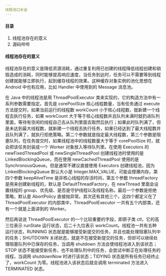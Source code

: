 ```yaml
---
线程池口水话
---
```


#### 目录

1. 线程池存在的意义
2. 源码哔哔

#### 线程池存在的意义

线程池存在的意义是降低资源消耗，通过重复利用已创建的线程降低线程创建和销毁造成的消耗，同时能够提高响应速度，当任务到达时，任务可以不需要等到线程创建就能够立即执行，起到缓存线程的效果。这种缓存对象实例的池化思想在 Android 中也有应用，比如 Handler 中使用到的 Message 消息池。

在 Java 中的线程池是用 ThreadPoolExecutor 类来实现的，它的构造方法中有一系列参数需要指定。首先是 corePoolSize 核心线程数量，当有任务通过 execute 方法提交时，如果当前运行的线程数 workCount 小于核心线程数，就新建一个线程去执行任务，如果 workCount 大于等于核心线程数并且队列未满时就扔进队列里面，等待有空闲的线程自己去从队列里面去取然后执行；如果此时队列满了，但是未达到最大线程数，就新建一个线程去执行任务，如果已经达到了最大线程数并且队列满了，就执行拒绝策略。第二个参数就是指定最大线程数，第三个参数是阻塞队列，在任务提交时，如果线程池中的线程数量大于等于 corePoolSize 时，就会把该任务封装成一个 Worker 对象放入等待队列里。在使用 Executors 的 newFixedThreadPool 或 newSingleThreadPool 创建线程池时使用的是 LinkedBlockingQueue，而在使用 newCachedThreadPool 使用的是 SynchronousQueue。但是通常不建议直接使用 Executors 创建线程池，因为 LinkedBlockingQueue 默认大小是 Integer.MAX_VALUE，可能会撑爆内存。第四个参数 keepAliveTime 是非核心线程的存活时间，第五个参数 threadFactory 是用来创建新线程的，默认是 DefaultThreadFactory，在 newThread 里面会设置线程的 group、优先级、是否是守护线程以及线程名称。最后一个参数是拒绝策略，默认是 AbortPolicy 直接抛异常。其次还有其他三个，这四个都定义在了 ThreadPoolExecutor 的内部类中，ThreadPoolExecutor 一共有五个内部类，还有一个就是上面讲到的 Worker。

然后再说说 ThreadPoolExecutor 的一个比较重要的字段，即原子类 ctl，它的高三位表示 runState 运行状态，后二十九位表示 workCount。线程池一共有五种运行状态，RUNNING 状态就是能够接受新提交的任务，并且也能处理阻塞队列中的任务；SHUTDOWN 关闭状态，就是不在接受新提交的任务，但却可以继续处理阻塞队列中已保存的任务，当调用 shutdown 方法会使线程池进入到该状态；STOP 状态不能接受新任务，也不处理队列中的任务，会尝试中断正在处理任务的线程，当调用 shutdownNow 时进行该状态；TIDYING 状态是所有任务已经终止了，workCount 为零。线程池进入该状态后就会调用 terminated 方法进入 TERMINATED 状态。